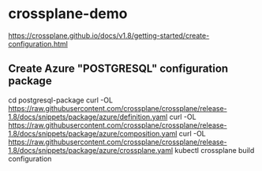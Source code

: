 # crossplane-demo

https://crossplane.github.io/docs/v1.8/getting-started/create-configuration.html

## Create Azure "POSTGRESQL" configuration package
cd postgresql-package
curl -OL https://raw.githubusercontent.com/crossplane/crossplane/release-1.8/docs/snippets/package/azure/definition.yaml
curl -OL https://raw.githubusercontent.com/crossplane/crossplane/release-1.8/docs/snippets/package/azure/composition.yaml
curl -OL https://raw.githubusercontent.com/crossplane/crossplane/release-1.8/docs/snippets/package/azure/crossplane.yaml
kubectl crossplane build configuration



